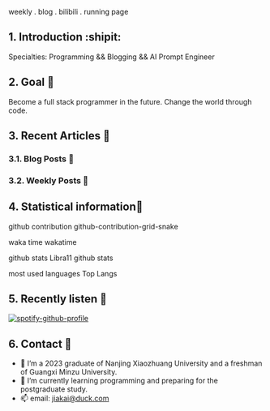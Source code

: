 


weekly . blog . bilibili . running page


## 1. Introduction :shipit:

Specialties: Programming && Blogging && AI Prompt Engineer

## 2. Goal 🚩

Become a full stack programmer in the future.
Change the world through code.

## 3. Recent Articles 📝

### 3.1. Blog Posts 📄

### 3.2. Weekly Posts 📄


## 4. Statistical information📜
github contribution
github-contribution-grid-snake

waka time
wakatime

github stats
Libra11 github stats

most used languages
Top Langs

## 5. Recently listen 🎵

[![spotify-github-profile](https://spotify-github-profile.vercel.app/api/view?uid=31xulne5z45q3wqlwgogsrxcsgg4&cover_image=true&theme=default&show_offline=false&background_color=121212&interchange=false)](https://github.com/kittinan/spotify-github-profile)

## 6. Contact 📧

- 🔭 I’m a 2023 graduate of Nanjing Xiaozhuang University and a freshman of Guangxi Minzu University.
- 🌱 I’m currently learning programming and preparing for the postgraduate study.
- 📫 email: jiakai@duck.com
